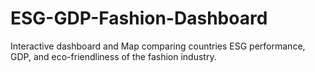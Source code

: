 # ESG-GDP-Fashion-Dashboard
Interactive dashboard and Map comparing countries ESG performance, GDP, and eco-friendliness of the fashion industry. 
